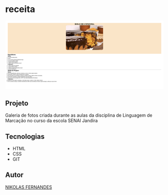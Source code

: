 # receita


![](preview.png)

## Projeto

Galeria de fotos criada durante as aulas da disciplina de Linguagem de Marcação no curso da escola SENAI Jandira

## Tecnologias 

* HTML
* CSS
* GIT

## Autor

[NIKOLAS FERNANDES](https://www.linkedin.com/in/nikolas-fernandes-8b7b6429a/)